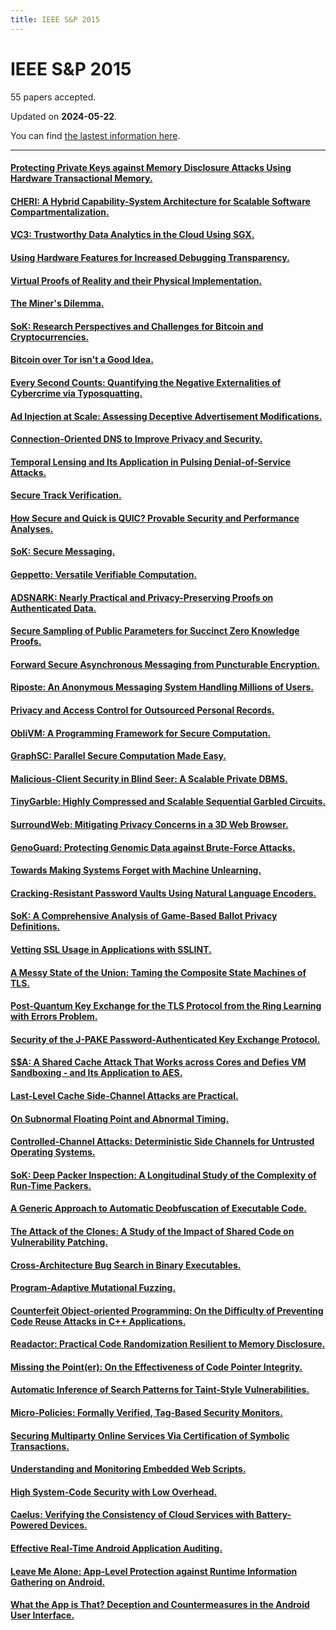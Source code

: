 ```yaml
---
title: IEEE S&P 2015
---
```


# IEEE S&P 2015

55 papers accepted.

Updated on **2024-05-22**.



You can find [the lastest information here](https://dblp.org/db/conf/sp/sp2015.html).

---

#### [Protecting Private Keys against Memory Disclosure Attacks Using Hardware Transactional Memory.](https://doi.org/10.1109/SP.2015.8)

#### [CHERI: A Hybrid Capability-System Architecture for Scalable Software Compartmentalization.](https://doi.org/10.1109/SP.2015.9)

#### [VC3: Trustworthy Data Analytics in the Cloud Using SGX.](https://doi.org/10.1109/SP.2015.10)

#### [Using Hardware Features for Increased Debugging Transparency.](https://doi.org/10.1109/SP.2015.11)

#### [Virtual Proofs of Reality and their Physical Implementation.](https://doi.org/10.1109/SP.2015.12)

#### [The Miner's Dilemma.](https://doi.org/10.1109/SP.2015.13)

#### [SoK: Research Perspectives and Challenges for Bitcoin and Cryptocurrencies.](https://doi.org/10.1109/SP.2015.14)

#### [Bitcoin over Tor isn't a Good Idea.](https://doi.org/10.1109/SP.2015.15)

#### [Every Second Counts: Quantifying the Negative Externalities of Cybercrime via Typosquatting.](https://doi.org/10.1109/SP.2015.16)

#### [Ad Injection at Scale: Assessing Deceptive Advertisement Modifications.](https://doi.org/10.1109/SP.2015.17)

#### [Connection-Oriented DNS to Improve Privacy and Security.](https://doi.org/10.1109/SP.2015.18)

#### [Temporal Lensing and Its Application in Pulsing Denial-of-Service Attacks.](https://doi.org/10.1109/SP.2015.19)

#### [Secure Track Verification.](https://doi.org/10.1109/SP.2015.20)

#### [How Secure and Quick is QUIC? Provable Security and Performance Analyses.](https://doi.org/10.1109/SP.2015.21)

#### [SoK: Secure Messaging.](https://doi.org/10.1109/SP.2015.22)

#### [Geppetto: Versatile Verifiable Computation.](https://doi.org/10.1109/SP.2015.23)

#### [ADSNARK: Nearly Practical and Privacy-Preserving Proofs on Authenticated Data.](https://doi.org/10.1109/SP.2015.24)

#### [Secure Sampling of Public Parameters for Succinct Zero Knowledge Proofs.](https://doi.org/10.1109/SP.2015.25)

#### [Forward Secure Asynchronous Messaging from Puncturable Encryption.](https://doi.org/10.1109/SP.2015.26)

#### [Riposte: An Anonymous Messaging System Handling Millions of Users.](https://doi.org/10.1109/SP.2015.27)

#### [Privacy and Access Control for Outsourced Personal Records.](https://doi.org/10.1109/SP.2015.28)

#### [ObliVM: A Programming Framework for Secure Computation.](https://doi.org/10.1109/SP.2015.29)

#### [GraphSC: Parallel Secure Computation Made Easy.](https://doi.org/10.1109/SP.2015.30)

#### [Malicious-Client Security in Blind Seer: A Scalable Private DBMS.](https://doi.org/10.1109/SP.2015.31)

#### [TinyGarble: Highly Compressed and Scalable Sequential Garbled Circuits.](https://doi.org/10.1109/SP.2015.32)

#### [SurroundWeb: Mitigating Privacy Concerns in a 3D Web Browser.](https://doi.org/10.1109/SP.2015.33)

#### [GenoGuard: Protecting Genomic Data against Brute-Force Attacks.](https://doi.org/10.1109/SP.2015.34)

#### [Towards Making Systems Forget with Machine Unlearning.](https://doi.org/10.1109/SP.2015.35)

#### [Cracking-Resistant Password Vaults Using Natural Language Encoders.](https://doi.org/10.1109/SP.2015.36)

#### [SoK: A Comprehensive Analysis of Game-Based Ballot Privacy Definitions.](https://doi.org/10.1109/SP.2015.37)

#### [Vetting SSL Usage in Applications with SSLINT.](https://doi.org/10.1109/SP.2015.38)

#### [A Messy State of the Union: Taming the Composite State Machines of TLS.](https://doi.org/10.1109/SP.2015.39)

#### [Post-Quantum Key Exchange for the TLS Protocol from the Ring Learning with Errors Problem.](https://doi.org/10.1109/SP.2015.40)

#### [Security of the J-PAKE Password-Authenticated Key Exchange Protocol.](https://doi.org/10.1109/SP.2015.41)

#### [S$A: A Shared Cache Attack That Works across Cores and Defies VM Sandboxing - and Its Application to AES.](https://doi.org/10.1109/SP.2015.42)

#### [Last-Level Cache Side-Channel Attacks are Practical.](https://doi.org/10.1109/SP.2015.43)

#### [On Subnormal Floating Point and Abnormal Timing.](https://doi.org/10.1109/SP.2015.44)

#### [Controlled-Channel Attacks: Deterministic Side Channels for Untrusted Operating Systems.](https://doi.org/10.1109/SP.2015.45)

#### [SoK: Deep Packer Inspection: A Longitudinal Study of the Complexity of Run-Time Packers.](https://doi.org/10.1109/SP.2015.46)

#### [A Generic Approach to Automatic Deobfuscation of Executable Code.](https://doi.org/10.1109/SP.2015.47)

#### [The Attack of the Clones: A Study of the Impact of Shared Code on Vulnerability Patching.](https://doi.org/10.1109/SP.2015.48)

#### [Cross-Architecture Bug Search in Binary Executables.](https://doi.org/10.1109/SP.2015.49)

#### [Program-Adaptive Mutational Fuzzing.](https://doi.org/10.1109/SP.2015.50)

#### [Counterfeit Object-oriented Programming: On the Difficulty of Preventing Code Reuse Attacks in C++ Applications.](https://doi.org/10.1109/SP.2015.51)

#### [Readactor: Practical Code Randomization Resilient to Memory Disclosure.](https://doi.org/10.1109/SP.2015.52)

#### [Missing the Point(er): On the Effectiveness of Code Pointer Integrity.](https://doi.org/10.1109/SP.2015.53)

#### [Automatic Inference of Search Patterns for Taint-Style Vulnerabilities.](https://doi.org/10.1109/SP.2015.54)

#### [Micro-Policies: Formally Verified, Tag-Based Security Monitors.](https://doi.org/10.1109/SP.2015.55)

#### [Securing Multiparty Online Services Via Certification of Symbolic Transactions.](https://doi.org/10.1109/SP.2015.56)

#### [Understanding and Monitoring Embedded Web Scripts.](https://doi.org/10.1109/SP.2015.57)

#### [High System-Code Security with Low Overhead.](https://doi.org/10.1109/SP.2015.58)

#### [Caelus: Verifying the Consistency of Cloud Services with Battery-Powered Devices.](https://doi.org/10.1109/SP.2015.59)

#### [Effective Real-Time Android Application Auditing.](https://doi.org/10.1109/SP.2015.60)

#### [Leave Me Alone: App-Level Protection against Runtime Information Gathering on Android.](https://doi.org/10.1109/SP.2015.61)

#### [What the App is That? Deception and Countermeasures in the Android User Interface.](https://doi.org/10.1109/SP.2015.62)

